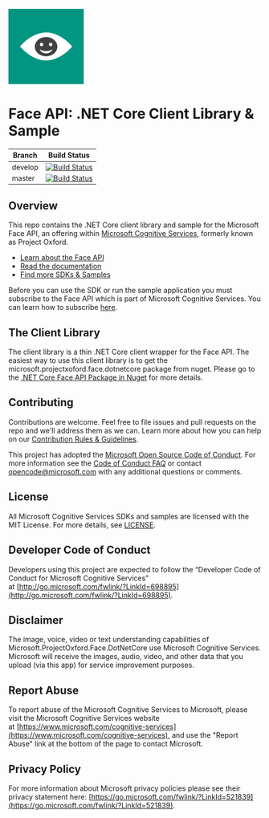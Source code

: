 ![Face](Docs/Images/Face.png)

# Face API: .NET Core Client Library & Sample

| Branch      | Build Status  |
| ----------- | ------------- |
| develop     | [![Build Status](https://travis-ci.org/Microsoft/Cognitive-Face-DotNetCore.svg?branch=develop)](https://travis-ci.org/Microsoft/Cognitive-Face-DotNetCore) |
| master      | [![Build Status](https://travis-ci.org/Microsoft/Cognitive-Face-DotNetCore.svg?branch=master)](https://travis-ci.org/Microsoft/Cognitive-Face-DotNetCore) |

## Overview
This repo contains the .NET Core client library and sample for the Microsoft Face API, an offering within [Microsoft Cognitive Services](https://www.microsoft.com/cognitive-services), formerly known as Project Oxford.

* [Learn about the Face API](https://www.microsoft.com/cognitive-services/en-us/face-api)
* [Read the documentation](https://www.microsoft.com/cognitive-services/en-us/face-api/documentation/overview)
* [Find more SDKs & Samples](https://www.microsoft.com/cognitive-services/en-us/SDK-Sample?api=face)

Before you can use the SDK or run the sample application you must subscribe to the Face API which is part of Microsoft Cognitive Services. You can learn how to subscribe [here](https://www.microsoft.com/cognitive-services/en-us/sign-up).

## The Client Library
The client library is a thin .NET Core client wrapper for the Face API. The easiest way to use this client library is to get the microsoft.projectxoford.face.dotnetcore package from nuget. Please go to the [.NET Core Face API Package in Nuget](https://www.nuget.org/packages/Microsoft.ProjectOxford.Face.DotNetCore/) for more details.

## Contributing
Contributions are welcome. Feel free to file issues and pull requests on the repo and we'll address them as we can. Learn more about how you can help on our [Contribution Rules & Guidelines](/CONTRIBUTING.md).

This project has adopted the [Microsoft Open Source Code of Conduct](https://opensource.microsoft.com/codeofconduct/). For more information see the [Code of Conduct FAQ](https://opensource.microsoft.com/codeofconduct/faq/) or contact [opencode@microsoft.com](mailto:opencode@microsoft.com) with any additional questions or comments.

## License
All Microsoft Cognitive Services SDKs and samples are licensed with the MIT License. For more details, see [LICENSE](/LICENSE.md).

## Developer Code of Conduct
Developers using this project are expected to follow the “Developer Code of Conduct for Microsoft Cognitive Services” at [http://go.microsoft.com/fwlink/?LinkId=698895](http://go.microsoft.com/fwlink/?LinkId=698895).

## Disclaimer
The image, voice, video or text understanding capabilities of Microsoft.ProjectOxford.Face.DotNetCore use Microsoft Cognitive Services. Microsoft will receive the images, audio, video, and other data that you upload (via this app) for service improvement purposes.

## Report Abuse
To report abuse of the Microsoft Cognitive Services to Microsoft, please visit the Microsoft Cognitive Services website at [https://www.microsoft.com/cognitive-services](https://www.microsoft.com/cognitive-services), and use the "Report Abuse" link at the bottom of the page to contact Microsoft.

## Privacy Policy
For more information about Microsoft privacy policies please see their privacy statement here: [https://go.microsoft.com/fwlink/?LinkId=521839](https://go.microsoft.com/fwlink/?LinkId=521839).
